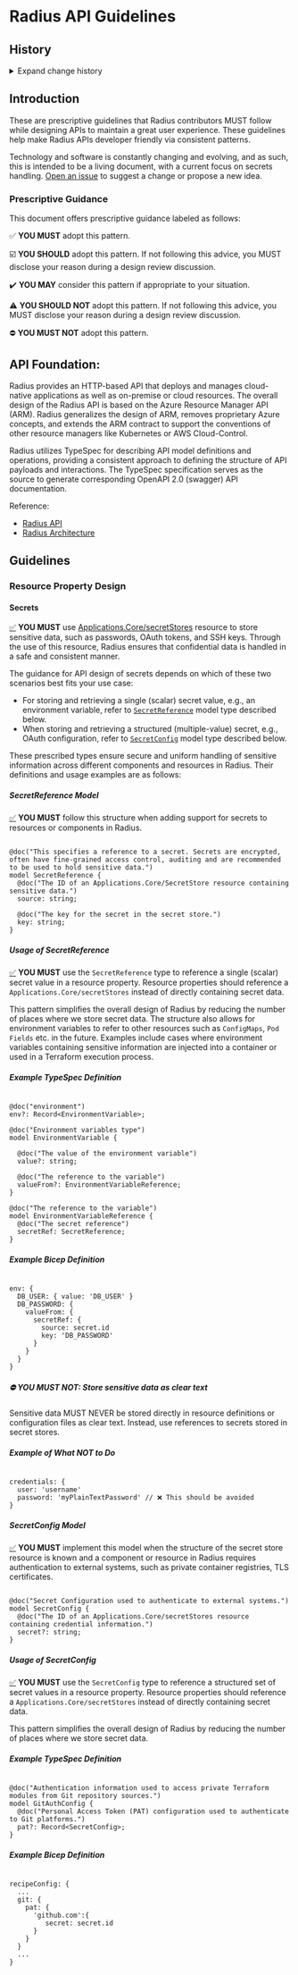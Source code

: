 # Radius API Guidelines

<!-- markdownlint-disable MD033 MD049 MD055 -->
<!--
Note to contributors: All guidelines have an anchor tag to allow cross-referencing from associated tooling.
The anchor tags within a section using a common prefix to ensure uniqueness with anchor tags in other sections.
Please ensure that you add an anchor tag to any new guidelines that you add and maintain the naming convention.
-->

## History

<details>
  <summary>Expand change history</summary>

| Date        | Notes                                                          |
| ----------- | -------------------------------------------------------------- |
| 2024-Sep-17 | Added guidance on Secrets                                      |

</details>

## Introduction

These are prescriptive guidelines that Radius contributors MUST follow while designing APIs to maintain a great user experience. These guidelines help make Radius APIs developer friendly via consistent patterns.

Technology and software is constantly changing and evolving, and as such, this is intended to be a living document, with a current focus on secrets handling. [Open an issue](https://github.com/radius-project/design-notes/issues) to suggest a change or propose a new idea.

### Prescriptive Guidance
This document offers prescriptive guidance labeled as follows:

:white_check_mark: **YOU MUST** adopt this pattern.

:ballot_box_with_check: **YOU SHOULD** adopt this pattern. If not following this advice, you MUST disclose your reason during a design review discussion.

:heavy_check_mark: **YOU MAY** consider this pattern if appropriate to your situation.

:warning: **YOU SHOULD NOT** adopt this pattern. If not following this advice, you MUST disclose your reason during a design review discussion.

:no_entry: **YOU MUST NOT** adopt this pattern.

## API Foundation:

Radius provides an HTTP-based API that deploys and manages cloud-native applications as well as on-premise or cloud resources.
The overall design of the Radius API is based on the Azure Resource Manager API (ARM). Radius generalizes the design of ARM, removes proprietary Azure concepts, and extends the ARM contract to support the conventions of other resource managers like Kubernetes or AWS Cloud-Control. 

Radius utilizes TypeSpec for describing API model definitions and operations, providing a consistent approach to defining the structure of API payloads and interactions. The TypeSpec specification serves as the source to generate corresponding OpenAPI 2.0 (swagger) API documentation.

Reference: 
- [Radius API](https://docs.radapp.io/concepts/technical/api/)
- [Radius Architecture](https://docs.radapp.io/concepts/technical/architecture/)

## Guidelines

### Resource Property Design

<a href="#secrets" name="secrets"></a>
#### Secrets

<a href="#secret-store" name="secret-store">:white_check_mark:</a> **YOU MUST** use [Applications.Core/secretStores](https://docs.radapp.io/reference/resource-schema/core-schema/secretstore/) resource to store sensitive data, such as passwords, OAuth tokens, and SSH keys. Through the use of this resource, Radius ensures that confidential data is handled in a safe and consistent manner.

The guidance for API design of secrets depends on which of these two scenarios best fits your use case:
- For storing and retrieving a single (scalar) secret value, e.g., an environment variable, refer to [`SecretReference`](#secretreference-model) model type described below.
- When storing and retrieving a structured (multiple-value) secret, e.g., OAuth configuration, refer to [`SecretConfig`](#secretconfig-model) model type described below.

 These prescribed types ensure secure and uniform handling of sensitive information across different components and resources in Radius. Their definitions and usage examples are as follows:
 
##### SecretReference Model

<a href="secretreference-model" name="secretreference-model">:white_check_mark:</a> **YOU MUST** follow this structure when adding support for secrets to resources or components in Radius.

```tsp

@doc("This specifies a reference to a secret. Secrets are encrypted, often have fine-grained access control, auditing and are recommended to be used to hold sensitive data.")
model SecretReference {
  @doc("The ID of an Applications.Core/SecretStore resource containing sensitive data.")
  source: string;

  @doc("The key for the secret in the secret store.")
  key: string;
}

```        

##### Usage of SecretReference

<a href="#secret-envvar" name="secret-envvar">:white_check_mark:</a> **YOU MUST** use the `SecretReference` type to reference a single (scalar) secret value in a resource property. Resource properties should reference a `Applications.Core/secretStores` instead of directly containing secret data.

This pattern simplifies the overall design of Radius by reducing the number of places where we store secret data. 
The structure also allows for environment variables to refer to other resources such as `ConfigMaps`, `Pod Fields` etc. in the future. 
Examples include cases where environment variables containing sensitive information are injected into a container or used in a Terraform execution process.

##### Example TypeSpec Definition

```tsp

@doc("environment")
env?: Record<EnvironmentVariable>;

@doc("Environment variables type")
model EnvironmentVariable {

  @doc("The value of the environment variable")
  value?: string;

  @doc("The reference to the variable")
  valueFrom?: EnvironmentVariableReference;
}

@doc("The reference to the variable")
model EnvironmentVariableReference {
  @doc("The secret reference")
  secretRef: SecretReference;
}

```

##### Example Bicep Definition

```bicep

env: {
  DB_USER: { value: 'DB_USER' }
  DB_PASSWORD: {
    valueFrom: {
      secretRef: {
        source: secret.id
        key: 'DB_PASSWORD'
      }
    } 
  }
} 

```

##### :no_entry: **YOU MUST NOT**: Store sensitive data as clear text
Sensitive data MUST NEVER be stored directly in resource definitions or configuration files as clear text. Instead, use references to secrets stored in secret stores.

##### Example of What NOT to Do

```bicep

credentials: {
  user: 'username'
  password: 'myPlainTextPassword' // ❌ This should be avoided
} 

```

##### SecretConfig Model

<a href="#secretconfig-model" name="secretconfig-model">:white_check_mark:</a> **YOU MUST** implement this model when the structure of the secret store resource is known and a component or resource in Radius requires authentication to external systems, such as private container registries, TLS certificates.

```tsp

@doc("Secret Configuration used to authenticate to external systems.")
model SecretConfig {
  @doc("The ID of an Applications.Core/secretStores resource containing credential information.")
  secret?: string;
}

```        

##### Usage of SecretConfig

<a href="#secretconfig-ext" name="secretconfig-ext">:white_check_mark:</a> **YOU MUST** use the `SecretConfig` type to reference a structured set of secret values in a resource property. Resource properties should reference a `Applications.Core/secretStores` instead of directly containing secret data.

This pattern simplifies the overall design of Radius by reducing the number of places where we store secret data.

##### Example TypeSpec Definition

```tsp

@doc("Authentication information used to access private Terraform modules from Git repository sources.")
model GitAuthConfig {
  @doc("Personal Access Token (PAT) configuration used to authenticate to Git platforms.")
  pat?: Record<SecretConfig>;
}

```

##### Example Bicep Definition

```bicep

recipeConfig: {
  ...
  git: {
    pat: {
      'github.com':{
         secret: secret.id
      }
    }
  }
  ...
}

```